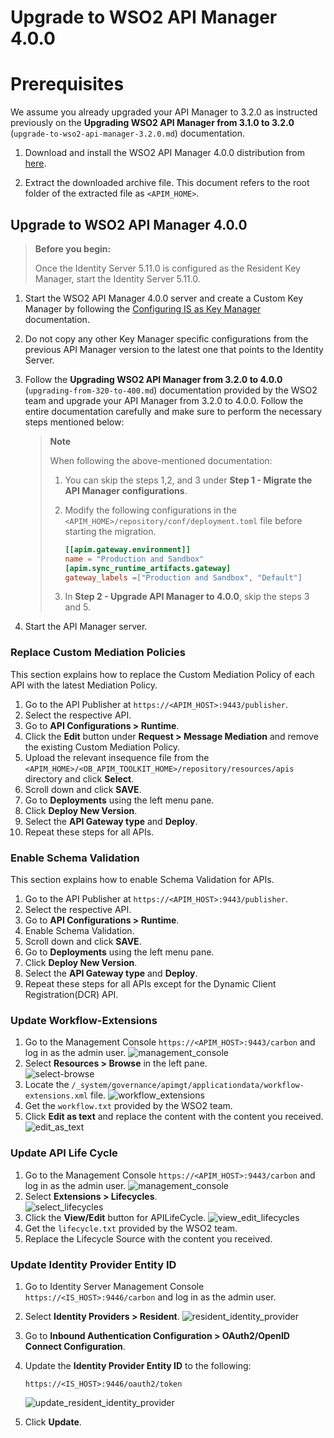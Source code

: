 # Upgrade to WSO2 API Manager 4.0.0

# Prerequisites

We assume you already upgraded your API Manager to 3.2.0 as instructed previously on the **Upgrading WSO2 API Manager from 3.1.0 to 3.2.0** (`upgrade-to-wso2-api-manager-3.2.0.md`) documentation.

1. Download and install the WSO2 API Manager 4.0.0 distribution from [here](https://wso2.com/api-manager/). 

2. Extract the downloaded archive file. This document refers to the root folder of the extracted file as `<APIM_HOME>`.

## Upgrade to WSO2 API Manager 4.0.0

>**Before you begin:**
>
>   Once the Identity Server 5.11.0 is configured as the Resident Key Manager, start the Identity Server 5.11.0.

1. Start the WSO2 API Manager 4.0.0 server and create a Custom Key Manager by following the
   [Configuring IS as Key Manager](https://uk.ob.docs.wso2.com/en/latest/try-out/dynamic-client-registration-flow/#configuring-is-as-key-manager) documentation.

2. Do not copy any other Key Manager specific configurations from the previous API Manager version to the latest one that points to the Identity Server.

3. Follow the **Upgrading WSO2 API Manager from 3.2.0 to 4.0.0** (`upgrading-from-320-to-400.md`) documentation provided by the WSO2 team and upgrade your API Manager from 3.2.0 to 4.0.0. Follow the entire documentation carefully and make sure to perform the necessary steps mentioned below:  

    >**Note**
    >
    >    When following the above-mentioned documentation:
    >
    >    1. You can skip the steps 1,2, and 3 under **Step 1 - Migrate the API Manager configurations**.
    >   
    >    2. Modify the following configurations in the `<APIM_HOME>/repository/conf/deployment.toml` file before starting the migration.
    >
    >        ``` toml
    >        [[apim.gateway.environment]]
    >        name = "Production and Sandbox"
    >        [apim.sync_runtime_artifacts.gateway]
    >        gateway_labels =["Production and Sandbox", "Default"]
    >        ```
    >   
    >    3. In **Step 2 - Upgrade API Manager to 4.0.0**, skip the steps 3 and 5.

4. Start the API Manager server.

### Replace Custom Mediation Policies

This section explains how to replace the Custom Mediation Policy of each API with the latest Mediation Policy.

1. Go to the API Publisher at `https://<APIM_HOST>:9443/publisher`.
2. Select the respective API.
3. Go to **API Configurations > Runtime**.
4. Click the **Edit** button under **Request > Message Mediation** and remove the existing Custom Mediation Policy.
5. Upload the relevant insequence file from the `<APIM_HOME>/<OB_APIM_TOOLKIT_HOME>/repository/resources/apis` directory 
and click **Select**.
6. Scroll down and click **SAVE**.
7. Go to **Deployments** using the left menu pane.
8. Click **Deploy New Version**.
9. Select the **API Gateway type** and **Deploy**.
10. Repeat these steps for all APIs. 

### Enable Schema Validation

This section explains how to enable Schema Validation for APIs.

1. Go to the API Publisher at `https://<APIM_HOST>:9443/publisher`.
2. Select the respective API.
3. Go to **API Configurations > Runtime**.
4. Enable Schema Validation.
5. Scroll down and click **SAVE**.
6. Go to **Deployments** using the left menu pane.
7. Click **Deploy New Version**.
8. Select the **API Gateway type** and **Deploy**.
10. Repeat these steps for all APIs except for the Dynamic Client Registration(DCR) API. 

### Update Workflow-Extensions

1. Go to the Management Console `https://<APIM_HOST>:9443/carbon` and log in as the admin user. ![management_console](https://uk.ob.docs.wso2.com/en/latest/assets/img/install-and-setup/upgrading-the-solution/management-console.png)
2. Select **Resources > Browse** in the left pane. <br/> ![select-browse](https://uk.ob.docs.wso2.com/en/latest/assets/img/install-and-setup/upgrading-the-solution/select-browse.png)
3. Locate the `/_system/governance/apimgt/applicationdata/workflow-extensions.xml` file. ![workflow_extensions](https://uk.ob.docs.wso2.com/en/latest/assets/img/install-and-setup/upgrading-the-solution/workflow-extensions.png)
4. Get the `workflow.txt` provided by the WSO2 team.
5. Click **Edit as text** and replace the content with the content you received. ![edit_as_text](https://uk.ob.docs.wso2.com/en/latest/assets/img/install-and-setup/upgrading-the-solution/edit-as-text.png)

### Update API Life Cycle

1. Go to the Management Console `https://<APIM_HOST>:9443/carbon` and log in as the admin user. ![management_console](https://uk.ob.docs.wso2.com/en/latest/assets/img/install-and-setup/upgrading-the-solution/management-console.png)
2. Select **Extensions > Lifecycles**. <br/> ![select_lifecycles](https://uk.ob.docs.wso2.com/en/latest/assets/img/install-and-setup/upgrading-the-solution/select-lifecycles.png)
3. Click the **View/Edit** button for APILifeCycle. ![view_edit_lifecycles](https://uk.ob.docs.wso2.com/en/latest/assets/img/install-and-setup/upgrading-the-solution/view-edit-lifecycles.png)
4. Get the `lifecycle.txt` provided by the WSO2 team.
5. Replace the Lifecycle Source with the content you received.

###  Update Identity Provider Entity ID 

1. Go to Identity Server Management Console `https://<IS_HOST>:9446/carbon` and log in as the admin user.
2. Select **Identity Providers > Resident**. ![resident_identity_provider](https://uk.ob.docs.wso2.com/en/latest/assets/img/install-and-setup/upgrading-the-solution/resident-identity-provider.png)
3. Go to **Inbound Authentication Configuration > OAuth2/OpenID Connect Configuration**.
4. Update the **Identity Provider Entity ID** to the following: 
    ```
    https://<IS_HOST>:9446/oauth2/token
    ```
   
     ![update_resident_identity_provider](https://uk.ob.docs.wso2.com/en/latest/assets/img/install-and-setup/upgrading-the-solution/update-resident-provider-entity.png)

5. Click **Update**.
